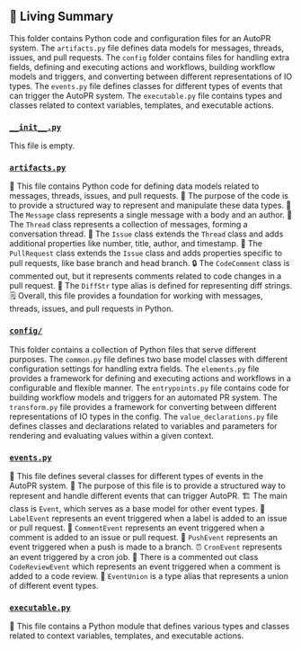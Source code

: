 

<!-- Living README Summary -->
## 🌳 Living Summary

This folder contains Python code and configuration files for an AutoPR system. The `artifacts.py` file defines data models for messages, threads, issues, and pull requests. The `config` folder contains files for handling extra fields, defining and executing actions and workflows, building workflow models and triggers, and converting between different representations of IO types. The `events.py` file defines classes for different types of events that can trigger the AutoPR system. The `executable.py` file contains types and classes related to context variables, templates, and executable actions.


### [`__init__.py`](https://github.com/raphael-francis/AutoPR-internal/tree/main/./autopr/models/__init__.py/)

This file is empty.


### [`artifacts.py`](https://github.com/raphael-francis/AutoPR-internal/tree/main/./autopr/models/artifacts.py/)

📄 This file contains Python code for defining data models related to messages, threads, issues, and pull requests.
📝 The purpose of the code is to provide a structured way to represent and manipulate these data types.
💬 The `Message` class represents a single message with a body and an author.
🧵 The `Thread` class represents a collection of messages, forming a conversation thread.
🔢 The `Issue` class extends the `Thread` class and adds additional properties like number, title, author, and timestamp.
🔀 The `PullRequest` class extends the `Issue` class and adds properties specific to pull requests, like base branch and head branch.
🔒 The `CodeComment` class is commented out, but it represents comments related to code changes in a pull request.
📝 The `DiffStr` type alias is defined for representing diff strings.
🗒️ Overall, this file provides a foundation for working with messages, threads, issues, and pull requests in Python.


### [`config/`](https://github.com/raphael-francis/AutoPR-internal/tree/main/./autopr/models/config/)

This folder contains a collection of Python files that serve different purposes. The `common.py` file defines two base model classes with different configuration settings for handling extra fields. The `elements.py` file provides a framework for defining and executing actions and workflows in a configurable and flexible manner. The `entrypoints.py` file contains code for building workflow models and triggers for an automated PR system. The `transform.py` file provides a framework for converting between different representations of IO types in the config. The `value_declarations.py` file defines classes and declarations related to variables and parameters for rendering and evaluating values within a given context.


### [`events.py`](https://github.com/raphael-francis/AutoPR-internal/tree/main/./autopr/models/events.py/)

📝 This file defines several classes for different types of events in the AutoPR system.
🔧 The purpose of this file is to provide a structured way to represent and handle different events that can trigger AutoPR.
🏗️ The main class is `Event`, which serves as a base model for other event types.
🔖 `LabelEvent` represents an event triggered when a label is added to an issue or pull request.
💬 `CommentEvent` represents an event triggered when a comment is added to an issue or pull request.
🚀 `PushEvent` represents an event triggered when a push is made to a branch.
⏰ `CronEvent` represents an event triggered by a cron job.
🔄 There is a commented out class `CodeReviewEvent` which represents an event triggered when a comment is added to a code review.
🔀 `EventUnion` is a type alias that represents a union of different event types.



### [`executable.py`](https://github.com/raphael-francis/AutoPR-internal/tree/main/./autopr/models/executable.py/)

📝 This file contains a Python module that defines various types and classes related to context variables, templates, and executable actions.

<!-- Living README Summary -->